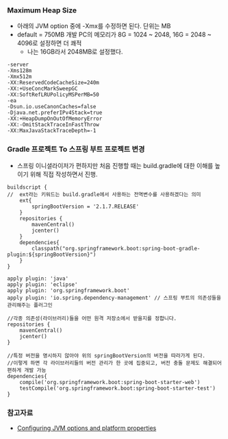 ### Maximum Heap Size

- 아래의 JVM option 중에 -Xmx를 수정하면 된다. 단위는 MB
- default = 750MB 개발 PC의 메모리가 8G = 1024 ~ 2048, 16G = 2048 ~ 4096로 설정하면 더 쾌적
  * 나는 16GB라서 2048MB로 설정했다.
```
-server
-Xms128m
-Xmx512m
-XX:ReservedCodeCacheSize=240m
-XX:+UseConcMarkSweepGC
-XX:SoftRefLRUPolicyMSPerMB=50
-ea
-Dsun.io.useCanonCaches=false
-Djava.net.preferIPv4Stack=true
-XX:+HeapDumpOnOutOfMemoryError
-XX:-OmitStackTraceInFastThrow
-XX:MaxJavaStackTraceDepth=-1
```

### Gradle 프로젝트 To 스프링 부트 프로젝트 변경

- 스프링 이니셜라이저가 편하지만 처음 진행할 때는 build.gradle에 대한 이해를 높이기 위해 직접 작성하면서 진행.

```
buildscript {
//  ext라는 키워드는 build.gradle에서 사용하는 전역변수를 사용하겠다는 의미
    ext{
        springBootVersion = '2.1.7.RELEASE'
    }
    repositories {
        mavenCentral()
        jcenter()
    }
    dependencies{
        classpath("org.springframework.boot:spring-boot-gradle-plugin:${springBootVersion}")
    }
}

apply plugin: 'java'
apply plugin: 'eclipse'
apply plugin: 'org.springframework.boot'
apply plugin: 'io.spring.dependency-management' // 스프링 부트의 의존성들을 관리해주는 플러그인

//각종 의존성(라이브러리)들을 어떤 원격 저장소에서 받을지를 정합니다.
repositories {
    mavenCentral()
    jcenter()
}

//특정 버전을 명시하지 않아야 위의 springBootVersion의 버전을 따라가게 된다.
//이렇게 하면 각 라이브러리들의 버전 관리가 한 곳에 집중되고, 버전 충돌 문제도 해결되어 편하게 개발 가능
dependencies{
    compile('org.springframework.boot:spring-boot-starter-web')
    testCompile('org.springframework.boot:spring-boot-starter-test')
}
```




### 참고자료
- [Configuring JVM options and platform properties](https://intellij-support.jetbrains.com/hc/en-us/articles/206544869-Configuring-JVM-options-and-platform-properties)
